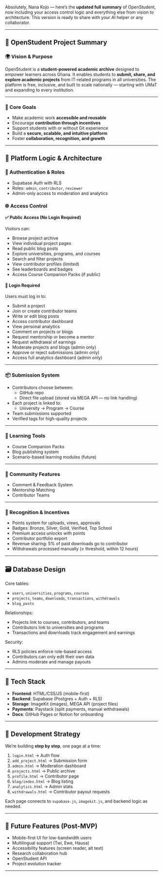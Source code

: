 Absolutely, Nana Kojo — here’s the **updated full summary** of OpenStudent, now including your access control logic and everything else from vision to architecture. This version is ready to share with your AI helper or any collaborator.

---

## 🧠 OpenStudent Project Summary

### 🌍 Vision & Purpose
OpenStudent is a **student-powered academic archive** designed to empower learners across Ghana. It enables students to **submit, share, and explore academic projects** from IT-related programs in all universities. The platform is free, inclusive, and built to scale nationally — starting with UMaT and expanding to every institution.

---

### 🎯 Core Goals
- Make academic work **accessible and reusable**
- Encourage **contribution through incentives**
- Support students with or without Git experience
- Build a **secure, scalable, and intuitive platform**
- Foster **collaboration, recognition, and growth**

---

## 🧱 Platform Logic & Architecture

### 🔐 Authentication & Roles
- Supabase Auth with RLS
- Roles: `admin`, `contributor`, `reviewer`
- Admin-only access to moderation and analytics

### 🌐 Access Control

#### ✅ Public Access (No Login Required)
Visitors can:
- Browse project archive
- View individual project pages
- Read public blog posts
- Explore universities, programs, and courses
- Search and filter projects
- View contributor profiles (limited)
- See leaderboards and badges
- Access Course Companion Packs (if public)

#### 🔐 Login Required
Users must log in to:
- Submit a project
- Join or create contributor teams
- Write or edit blog posts
- Access contributor dashboard
- View personal analytics
- Comment on projects or blogs
- Request mentorship or become a mentor
- Request withdrawal of earnings
- Moderate projects and blogs (admin only)
- Approve or reject submissions (admin only)
- Access full analytics dashboard (admin only)

---

### 📦 Submission System
- Contributors choose between:
  - GitHub repo
  - Direct file upload (stored via MEGA API — no link handling)
- Each project is linked to:
  - University → Program → Course
- Team submissions supported
- Verified tags for high-quality projects

---

### 🧠 Learning Tools
- Course Companion Packs
- Blog publishing system
- Scenario-based learning modules (future)

---

### 🤝 Community Features
- Comment & Feedback System
- Mentorship Matching
- Contributor Teams

---

### 🏅 Recognition & Incentives
- Points system for uploads, views, approvals
- Badges: Bronze, Silver, Gold, Verified, Top School
- Premium access unlocks with points
- Contributor portfolio export
- Revenue sharing: 5% of paid downloads go to contributor
- Withdrawals processed manually (≥ threshold, within 12 hours)

---

## 🗃️ Database Design

Core tables:
- `users`, `universities`, `programs`, `courses`
- `projects`, `teams`, `downloads`, `transactions`, `withdrawals`
- `blog_posts`

Relationships:
- Projects link to courses, contributors, and teams
- Contributors link to universities and programs
- Transactions and downloads track engagement and earnings

Security:
- RLS policies enforce role-based access
- Contributors can only edit their own data
- Admins moderate and manage payouts

---

## 🧰 Tech Stack

- **Frontend**: HTML/CSS/JS (mobile-first)
- **Backend**: Supabase (Postgres + Auth + RLS)
- **Storage**: ImageKit (images), MEGA API (project files)
- **Payments**: Paystack (split payments, manual withdrawals)
- **Docs**: GitHub Pages or Notion for onboarding

---

## 🧩 Development Strategy

We’re building **step by step**, one page at a time:

1. `login.html` → Auth flow
2. `add_project.html` → Submission form
3. `admin.html` → Moderation dashboard
4. `projects.html` → Public archive
5. `profile.html` → Contributor page
6. `blog/index.html` → Blog listing
7. `analytics.html` → Admin stats
8. `withdrawals.html` → Contributor payout requests

Each page connects to `supabase.js`, `imagekit.js`, and backend logic as needed.

---

## 🔮 Future Features (Post-MVP)

- Mobile-first UI for low-bandwidth users
- Multilingual support (Twi, Ewe, Hausa)
- Accessibility features (screen reader, alt text)
- Research collaboration hub
- OpenStudent API
- Project evolution tracker

---

